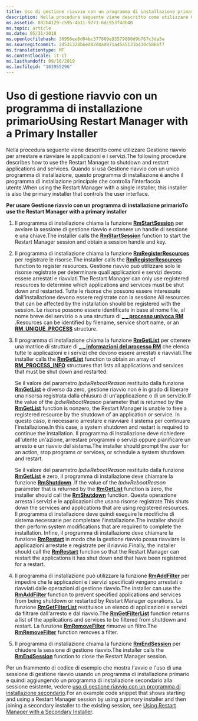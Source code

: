 ```yaml
---
title: Uso di gestione riavvio con un programma di installazione primario
description: Nella procedura seguente viene descritto come utilizzare Gestione riavvio per arrestare e riavviare le applicazioni e i servizi. Quando si usa Gestione riavvio con un unico programma di installazione, questo programma di installazione è anche il programma di installazione principale che controlla l'interfaccia utente.
ms.assetid: 8d2b4129-c595-4b11-9771-6dc953f4db40
ms.topic: article
ms.date: 05/31/2018
ms.openlocfilehash: 38956ee8d04bc377809e93579080d9b767c3da3a
ms.sourcegitcommit: 2d531328b6ed82d4ad971a45a5131b430c5866f7
ms.translationtype: MT
ms.contentlocale: it-IT
ms.lasthandoff: 09/16/2019
ms.locfileid: "103955296"
---
```

# <a name="using-restart-manager-with-a-primary-installer"></a><span data-ttu-id="9661b-104">Uso di gestione riavvio con un programma di installazione primario</span><span class="sxs-lookup"><span data-stu-id="9661b-104">Using Restart Manager with a Primary Installer</span></span>

<span data-ttu-id="9661b-105">Nella procedura seguente viene descritto come utilizzare Gestione riavvio per arrestare e riavviare le applicazioni e i servizi.</span><span class="sxs-lookup"><span data-stu-id="9661b-105">The following procedure describes how to use the Restart Manager to shutdown and restart applications and services.</span></span> <span data-ttu-id="9661b-106">Quando si usa Gestione riavvio con un unico programma di installazione, questo programma di installazione è anche il programma di installazione principale che controlla l'interfaccia utente.</span><span class="sxs-lookup"><span data-stu-id="9661b-106">When using the Restart Manager with a single installer, this installer is also the primary installer that controls the user interface.</span></span>

<span data-ttu-id="9661b-107">**Per usare Gestione riavvio con un programma di installazione primario**</span><span class="sxs-lookup"><span data-stu-id="9661b-107">**To use the Restart Manager with a primary installer**</span></span>

1.  <span data-ttu-id="9661b-108">Il programma di installazione chiama la funzione [**RmStartSession**](/windows/desktop/api/RestartManager/nf-restartmanager-rmstartsession) per avviare la sessione di gestione riavvio e ottenere un handle di sessione e una chiave.</span><span class="sxs-lookup"><span data-stu-id="9661b-108">The installer calls the [**RmStartSession**](/windows/desktop/api/RestartManager/nf-restartmanager-rmstartsession) function to start the Restart Manager session and obtain a session handle and key.</span></span>
2.  <span data-ttu-id="9661b-109">Il programma di installazione chiama la funzione [**RmRegisterResources**](/windows/desktop/api/RestartManager/nf-restartmanager-rmregisterresources) per registrare le risorse.</span><span class="sxs-lookup"><span data-stu-id="9661b-109">The installer calls the [**RmRegisterResources**](/windows/desktop/api/RestartManager/nf-restartmanager-rmregisterresources) function to register resources.</span></span> <span data-ttu-id="9661b-110">Gestione riavvio può utilizzare solo le risorse registrate per determinare quali applicazioni e servizi devono essere arrestati e riavviati.</span><span class="sxs-lookup"><span data-stu-id="9661b-110">The Restart Manager can only use registered resources to determine which applications and services must be shut down and restarted.</span></span> <span data-ttu-id="9661b-111">Tutte le risorse che possono essere interessate dall'installazione devono essere registrate con la sessione.</span><span class="sxs-lookup"><span data-stu-id="9661b-111">All resources that can be affected by the installation should be registered with the session.</span></span> <span data-ttu-id="9661b-112">Le risorse possono essere identificate in base al nome file, al nome breve del servizio o a una struttura di [**\_ \_ processo univoca RM**](/windows/desktop/api/RestartManager/ns-restartmanager-rm_unique_process) .</span><span class="sxs-lookup"><span data-stu-id="9661b-112">Resources can be identified by filename, service short name, or an [**RM\_UNIQUE\_PROCESS**](/windows/desktop/api/RestartManager/ns-restartmanager-rm_unique_process) structure.</span></span>
3.  <span data-ttu-id="9661b-113">Il programma di installazione chiama la funzione [**RmGetList**](/windows/desktop/api/RestartManager/nf-restartmanager-rmgetlist) per ottenere una matrice di strutture di [**\_ \_ informazioni del processo RM**](/windows/desktop/api/RestartManager/ns-restartmanager-rm_process_info) che elenca tutte le applicazioni e i servizi che devono essere arrestati e riavviati.</span><span class="sxs-lookup"><span data-stu-id="9661b-113">The installer calls the [**RmGetList**](/windows/desktop/api/RestartManager/nf-restartmanager-rmgetlist) function to obtain an array of [**RM\_PROCESS\_INFO**](/windows/desktop/api/RestartManager/ns-restartmanager-rm_process_info) structures that lists all applications and services that must be shut down and restarted.</span></span>

    <span data-ttu-id="9661b-114">Se il valore del parametro *lpdwRebootReason* restituito dalla funzione [**RmGetList**](/windows/desktop/api/RestartManager/nf-restartmanager-rmgetlist) è diverso da zero, gestione riavvio non è in grado di liberare una risorsa registrata dalla chiusura di un'applicazione o di un servizio.</span><span class="sxs-lookup"><span data-stu-id="9661b-114">If the value of the *lpdwRebootReason* parameter that is returned by the [**RmGetList**](/windows/desktop/api/RestartManager/nf-restartmanager-rmgetlist) function is nonzero, the Restart Manager is unable to free a registered resource by the shutdown of an application or service.</span></span> <span data-ttu-id="9661b-115">In questo caso, è necessario arrestare e riavviare il sistema per continuare l'installazione.</span><span class="sxs-lookup"><span data-stu-id="9661b-115">In this case, a system shutdown and restart is required to continue the installation.</span></span> <span data-ttu-id="9661b-116">Il programma di installazione deve richiedere all'utente un'azione, arrestare programmi o servizi oppure pianificare un arresto e un riavvio del sistema.</span><span class="sxs-lookup"><span data-stu-id="9661b-116">The installer should prompt the user for an action, stop programs or services, or schedule a system shutdown and restart.</span></span>

    <span data-ttu-id="9661b-117">Se il valore del parametro *lpdwRebootReason* restituito dalla funzione [**RmGetList**](/windows/desktop/api/RestartManager/nf-restartmanager-rmgetlist) è zero, il programma di installazione deve chiamare la funzione [**RmShutdown**](/windows/desktop/api/RestartManager/nf-restartmanager-rmshutdown) .</span><span class="sxs-lookup"><span data-stu-id="9661b-117">If the value of the *lpdwRebootReason* parameter that is returned by the [**RmGetList**](/windows/desktop/api/RestartManager/nf-restartmanager-rmgetlist) function is zero, the installer should call the [**RmShutdown**](/windows/desktop/api/RestartManager/nf-restartmanager-rmshutdown) function.</span></span> <span data-ttu-id="9661b-118">Questa operazione arresta i servizi e le applicazioni che usano risorse registrate.</span><span class="sxs-lookup"><span data-stu-id="9661b-118">This shuts down the services and applications that are using registered resources.</span></span> <span data-ttu-id="9661b-119">Il programma di installazione deve quindi eseguire le modifiche di sistema necessarie per completare l'installazione.</span><span class="sxs-lookup"><span data-stu-id="9661b-119">The installer should then perform system modifications that are required to complete the installation.</span></span> <span data-ttu-id="9661b-120">Infine, il programma di installazione deve chiamare la funzione [**RmRestart**](/windows/desktop/api/RestartManager/nf-restartmanager-rmrestart) in modo che la gestione riavvio possa riavviare le applicazioni arrestate e registrate per il riavvio.</span><span class="sxs-lookup"><span data-stu-id="9661b-120">Finally, the installer should call the [**RmRestart**](/windows/desktop/api/RestartManager/nf-restartmanager-rmrestart) function so that the Restart Manager can restart the applications it has shut down and that have been registered for a restart.</span></span>

4.  <span data-ttu-id="9661b-121">Il programma di installazione può utilizzare la funzione [**RmAddFilter**](/windows/desktop/api/RestartManager/nf-restartmanager-rmaddfilter) per impedire che le applicazioni e i servizi specificati vengano arrestati o riavviati dalle operazioni di gestione riavvio.</span><span class="sxs-lookup"><span data-stu-id="9661b-121">The installer can use the [**RmAddFilter**](/windows/desktop/api/RestartManager/nf-restartmanager-rmaddfilter) function to prevent specified applications and services from being shutdown or restarted by Restart Manager operations.</span></span> <span data-ttu-id="9661b-122">La funzione [**RmGetFilterList**](/windows/desktop/api/RestartManager/nf-restartmanager-rmgetfilterlist) restituisce un elenco di applicazioni e servizi da filtrare dall'arresto e dal riavvio.</span><span class="sxs-lookup"><span data-stu-id="9661b-122">The [**RmGetFilterList**](/windows/desktop/api/RestartManager/nf-restartmanager-rmgetfilterlist) function returns a list of the applications and services to be filtered from shutdown and restart.</span></span> <span data-ttu-id="9661b-123">La funzione [**RmRemoveFilter**](/windows/desktop/api/RestartManager/nf-restartmanager-rmremovefilter) rimuove un filtro.</span><span class="sxs-lookup"><span data-stu-id="9661b-123">The [**RmRemoveFilter**](/windows/desktop/api/RestartManager/nf-restartmanager-rmremovefilter) function removes a filter.</span></span>
5.  <span data-ttu-id="9661b-124">Il programma di installazione chiama la funzione [**RmEndSession**](/windows/desktop/api/RestartManager/nf-restartmanager-rmendsession) per chiudere la sessione di gestione riavvio.</span><span class="sxs-lookup"><span data-stu-id="9661b-124">The installer calls the [**RmEndSession**](/windows/desktop/api/RestartManager/nf-restartmanager-rmendsession) function to close the Restart Manager session.</span></span>

<span data-ttu-id="9661b-125">Per un frammento di codice di esempio che mostra l'avvio e l'uso di una sessione di gestione riavvio usando un programma di installazione primario e quindi aggiungendo un programma di installazione secondario alla sessione esistente, vedere [uso di gestione riavvio con un programma di installazione secondario](using-restart-manager-with-a-secondary-installer.md).</span><span class="sxs-lookup"><span data-stu-id="9661b-125">For an example code snippet that shows starting and using a Restart Manager session by using a primary installer and then joining a secondary installer to the existing session, see [Using Restart Manager with a Secondary Installer](using-restart-manager-with-a-secondary-installer.md).</span></span>

 

 





